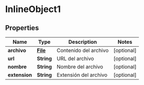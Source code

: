 

# InlineObject1

## Properties

Name | Type | Description | Notes
------------ | ------------- | ------------- | -------------
**archivo** | [**File**](File.md) | Contenido del archivo |  [optional]
**url** | **String** | URL del archivo |  [optional]
**nombre** | **String** | Nombre del archivo |  [optional]
**extension** | **String** | Extensión del archivo |  [optional]




